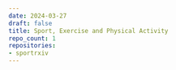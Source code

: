 ```yaml
---
date: 2024-03-27
draft: false
title: Sport, Exercise and Physical Activity
repo_count: 1
repositories:
- sportrxiv
---
```



